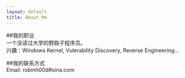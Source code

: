 ```yaml
---
layout: default
title: About Me
---
```


##我的职业  
一个没读过大学的野路子程序员。  
兴趣：Windows Kernel, Vulerability Discovery, Reverse Engineering...

##我的联系方式  
Email: robinh00d#sina.com